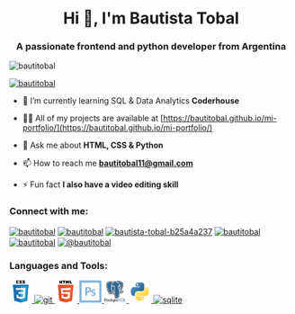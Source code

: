 <h1 align="center">Hi 👋, I'm Bautista Tobal</h1>
<h3 align="center">A passionate frontend and python developer from Argentina</h3>

<p align="left"> <img src="https://komarev.com/ghpvc/?username=bautitobal&label=Profile%20views&color=0e75b6&style=flat" alt="bautitobal" /> </p>

<p align="left"> <a href="https://github.com/ryo-ma/github-profile-trophy"><img src="https://github-profile-trophy.vercel.app/?username=bautitobal" alt="bautitobal" /></a> </p>

- 🌱 I’m currently learning SQL & Data Analytics **Coderhouse**

- 👨‍💻 All of my projects are available at [https://bautitobal.github.io/mi-portfolio/](https://bautitobal.github.io/mi-portfolio/)

- 💬 Ask me about **HTML, CSS & Python**

- 📫 How to reach me **bautitobal11@gmail.com**

- ⚡ Fun fact **I also have a video editing skill**

<h3 align="left">Connect with me:</h3>
<p align="left">
<a href="https://dev.to/bautitobal" target="blank"><img align="center" src="https://raw.githubusercontent.com/rahuldkjain/github-profile-readme-generator/master/src/images/icons/Social/devto.svg" alt="bautitobal" height="30" width="40" /></a>
<a href="https://twitter.com/bautitobal" target="blank"><img align="center" src="https://raw.githubusercontent.com/rahuldkjain/github-profile-readme-generator/master/src/images/icons/Social/twitter.svg" alt="bautitobal" height="30" width="40" /></a>
<a href="https://linkedin.com/in/bautistatobal" target="blank"><img align="center" src="https://raw.githubusercontent.com/rahuldkjain/github-profile-readme-generator/master/src/images/icons/Social/linked-in-alt.svg" alt="bautista-tobal-b25a4a237" height="30" width="40" /></a>
<a href="https://instagram.com/bautitobal" target="blank"><img align="center" src="https://raw.githubusercontent.com/rahuldkjain/github-profile-readme-generator/master/src/images/icons/Social/instagram.svg" alt="bautitobal" height="30" width="40" /></a>
<a href="https://www.behance.net/bautitobal" target="blank"><img align="center" src="https://raw.githubusercontent.com/rahuldkjain/github-profile-readme-generator/master/src/images/icons/Social/behance.svg" alt="bautitobal" height="30" width="40" /></a>
<a href="https://medium.com/@bautitobal" target="blank"><img align="center" src="https://raw.githubusercontent.com/rahuldkjain/github-profile-readme-generator/master/src/images/icons/Social/medium.svg" alt="@bautitobal" height="30" width="40" /></a>
</p>

<h3 align="left">Languages and Tools:</h3>
<p align="left"> <a href="https://www.w3schools.com/css/" target="_blank" rel="noreferrer"> <img src="https://raw.githubusercontent.com/devicons/devicon/master/icons/css3/css3-original-wordmark.svg" alt="css3" width="40" height="40"/> </a> <a href="https://git-scm.com/" target="_blank" rel="noreferrer"> <img src="https://www.vectorlogo.zone/logos/git-scm/git-scm-icon.svg" alt="git" width="40" height="40"/> </a> <a href="https://www.w3.org/html/" target="_blank" rel="noreferrer"> <img src="https://raw.githubusercontent.com/devicons/devicon/master/icons/html5/html5-original-wordmark.svg" alt="html5" width="40" height="40"/> </a> <a href="https://www.photoshop.com/en" target="_blank" rel="noreferrer"> <img src="https://raw.githubusercontent.com/devicons/devicon/master/icons/photoshop/photoshop-line.svg" alt="photoshop" width="40" height="40"/> </a> <a href="https://www.postgresql.org" target="_blank" rel="noreferrer"> <img src="https://raw.githubusercontent.com/devicons/devicon/master/icons/postgresql/postgresql-original-wordmark.svg" alt="postgresql" width="40" height="40"/> </a> <a href="https://www.python.org" target="_blank" rel="noreferrer"> <img src="https://raw.githubusercontent.com/devicons/devicon/master/icons/python/python-original.svg" alt="python" width="40" height="40"/> </a> <a href="https://www.sqlite.org/" target="_blank" rel="noreferrer"> <img src="https://www.vectorlogo.zone/logos/sqlite/sqlite-icon.svg" alt="sqlite" width="40" height="40"/> </a> </p>
